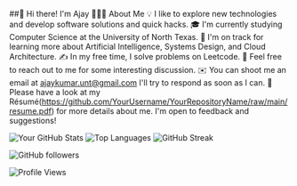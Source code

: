 ##👋 Hi there! I'm Ajay
👨🏻‍💻  About Me
💡  I like to explore new technologies and develop software solutions and quick hacks.
🎓  I'm currently studying Computer Science at the University of North Texas.
🌱  I'm on track for learning more about Artificial Intelligence, Systems Design, and Cloud Architecture.
✍️  In my free time, I solve problems on Leetcode.
💬  Feel free to reach out to me for some interesting discussion.
✉️  You can shoot me an email at ajaykumar.unt@gmail.com  I'll try to respond as soon as I can.
📄  Please have a look at my Résumé(https://github.com/YourUsername/YourRepositoryName/raw/main/resume.pdf) for more details about me. I'm open to feedback and suggestions!
<!--
**Ajaykumarunt/Ajaykumarunt** is a ✨ _special_ ✨ repository because its `README.md` (this file) appears on your GitHub profile.

Here are some ideas to get you started:

- 🔭 I’m currently working on ...
- 🌱 I’m currently learning ...
- 👯 I’m looking to collaborate on ...
- 🤔 I’m looking for help with ...
- 💬 Ask me about ...
- 📫 How to reach me: ...
- 😄 Pronouns: ...
- ⚡ Fun fact: ...
-->
![Your GitHub Stats](https://github-readme-stats.vercel.app/api?username=YourUsername&show_icons=true&theme=radical)
![Top Languages](https://github-readme-stats.vercel.app/api/top-langs/?username=YourUsername&layout=compact&theme=radical)
![GitHub Streak](https://github-readme-streak-stats.herokuapp.com/?user=YourUsername&theme=radical)


![GitHub followers](https://img.shields.io/github/followers/YourUsername?label=Followers&style=social)

![Profile Views](https://visitor-badge.glitch.me/badge?page_id=YourUsername.YourRepositoryName)

